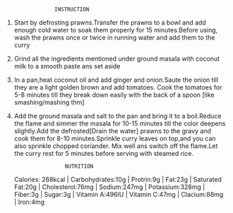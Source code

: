                     INSTRUCTION

1.  Start by defrosting prawns.Transfer the prawns to a bowl and add enough cold water to soak them properly for 15 minutes.Before using, wash the prawns once or twice in running water and add them to the curry

2.  Grind all the ingredients mentioned under ground masala with coconut milk to a smooth paste ans set aside

3.  In a pan,heat coconut oil and add ginger and onion.Saute the onion till they are a light golden brown and add tomatoes. Cook the tomatoes for 5-8 minutes till they break down easily with the back of a spoon [like smashing/mashing thm]

4.  Add the ground masala and salt to the pan and bring it to a boil.Reduce the flame and simmer the masala for 10-15 minutes till the color deepens slightly.Add the defrosted[Drain the water] prawns to the gravy and cook them for 8-10 minutes.Sprinkle curry leaves on top,and you can also sprinkle chopped coriander. Mix well ans switch off the flame.Let the curry rest for 5 minutes before serving with steamed rice.


                        NUTRITION

    Calories: 268kcal  |  Carbohydrates:10g  | Protrin:9g  |  Fat:23g  |  Saturated Fat:20g  |  Cholesterol:76mg  |  Sodium:247mg  |  Potassium:328mg  |  Fiber:3g  |  Sugar:3g  |  Vitamin A:496IU  |  Vitamin C:47mg  |  Clacium:88mg  |  Iron:4mg
    

